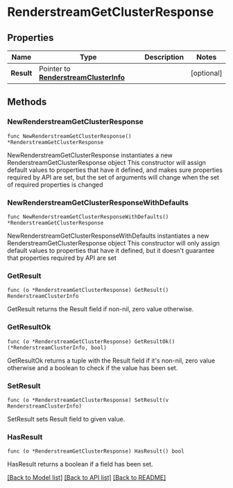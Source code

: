 # RenderstreamGetClusterResponse

## Properties

Name | Type | Description | Notes
------------ | ------------- | ------------- | -------------
**Result** | Pointer to [**RenderstreamClusterInfo**](RenderstreamClusterInfo.md) |  | [optional] 

## Methods

### NewRenderstreamGetClusterResponse

`func NewRenderstreamGetClusterResponse() *RenderstreamGetClusterResponse`

NewRenderstreamGetClusterResponse instantiates a new RenderstreamGetClusterResponse object
This constructor will assign default values to properties that have it defined,
and makes sure properties required by API are set, but the set of arguments
will change when the set of required properties is changed

### NewRenderstreamGetClusterResponseWithDefaults

`func NewRenderstreamGetClusterResponseWithDefaults() *RenderstreamGetClusterResponse`

NewRenderstreamGetClusterResponseWithDefaults instantiates a new RenderstreamGetClusterResponse object
This constructor will only assign default values to properties that have it defined,
but it doesn't guarantee that properties required by API are set

### GetResult

`func (o *RenderstreamGetClusterResponse) GetResult() RenderstreamClusterInfo`

GetResult returns the Result field if non-nil, zero value otherwise.

### GetResultOk

`func (o *RenderstreamGetClusterResponse) GetResultOk() (*RenderstreamClusterInfo, bool)`

GetResultOk returns a tuple with the Result field if it's non-nil, zero value otherwise
and a boolean to check if the value has been set.

### SetResult

`func (o *RenderstreamGetClusterResponse) SetResult(v RenderstreamClusterInfo)`

SetResult sets Result field to given value.

### HasResult

`func (o *RenderstreamGetClusterResponse) HasResult() bool`

HasResult returns a boolean if a field has been set.


[[Back to Model list]](../README.md#documentation-for-models) [[Back to API list]](../README.md#documentation-for-api-endpoints) [[Back to README]](../README.md)


